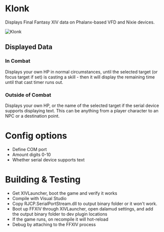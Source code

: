 # Klonk
Displays Final Fantasy XIV data on Phalanx-based VFD and Nixie devices.

![Klonk](https://i.imgur.com/zcmj0vy.png)

## Displayed Data
### In Combat
Displays your own HP in normal circumstances, until the selected target (or focus target if set) is casting a skill - then it will display the remaining time until that cast timer runs out.

### Outside of Combat
Displays your own HP, or the name of the selected target if the serial device supports displaying text. This can be anything from a player character to an NPC or a destination point.

# Config options
- Define COM port
- Amount digits 0-10
- Whether serial device supports text

# Building & Testing
- Get XIVLauncher, boot the game and verify it works
- Compile with Visual Studio
- Copy RJCP.SerialPortStream.dll to output binary folder or it won't work.
- Boot up FFXIV through XIVLauncher, open dalamud settings, and add the output binary folder to dev plugin locations
- If the game runs, on recompile it will hot-reload
- Debug by attaching to the FFXIV process
